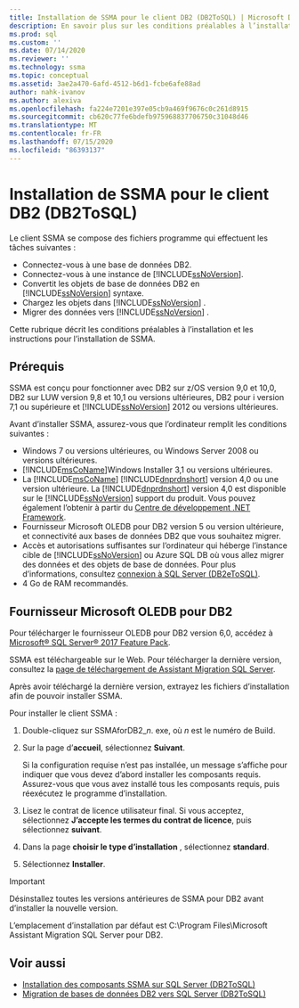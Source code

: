 ```yaml
---
title: Installation de SSMA pour le client DB2 (DB2ToSQL) | Microsoft Docs
description: En savoir plus sur les conditions préalables à l’installation de l’Assistant Migration SQL Server (SSMA) pour le client DB2 et sur l’installation de.
ms.prod: sql
ms.custom: ''
ms.date: 07/14/2020
ms.reviewer: ''
ms.technology: ssma
ms.topic: conceptual
ms.assetid: 3ae2a470-6afd-4512-b6d1-fcbe6afe88ad
author: nahk-ivanov
ms.author: alexiva
ms.openlocfilehash: fa224e7201e397e05cb9a469f9676c0c261d8915
ms.sourcegitcommit: cb620c77fe6bdefb975968837706750c31048d46
ms.translationtype: MT
ms.contentlocale: fr-FR
ms.lasthandoff: 07/15/2020
ms.locfileid: "86393137"
---
```

# <a name="installing-ssma-for-db2-client-db2tosql"></a>Installation de SSMA pour le client DB2 (DB2ToSQL)

Le client SSMA se compose des fichiers programme qui effectuent les tâches suivantes :

- Connectez-vous à une base de données DB2.
- Connectez-vous à une instance de [!INCLUDE[ssNoVersion](../../includes/ssnoversion-md.md)].
- Convertit les objets de base de données DB2 en [!INCLUDE[ssNoVersion](../../includes/ssnoversion-md.md)] syntaxe.
- Chargez les objets dans [!INCLUDE[ssNoVersion](../../includes/ssnoversion-md.md)] .
- Migrer des données vers [!INCLUDE[ssNoVersion](../../includes/ssnoversion-md.md)] .

Cette rubrique décrit les conditions préalables à l’installation et les instructions pour l’installation de SSMA.

## <a name="prerequisites"></a>Prérequis

SSMA est conçu pour fonctionner avec DB2 sur z/OS version 9,0 et 10,0, DB2 sur LUW version 9,8 et 10,1 ou versions ultérieures, DB2 pour i version 7,1 ou supérieure et [!INCLUDE[ssNoVersion](../../includes/ssnoversion-md.md)] 2012 ou versions ultérieures.

Avant d’installer SSMA, assurez-vous que l’ordinateur remplit les conditions suivantes :

- Windows 7 ou versions ultérieures, ou Windows Server 2008 ou versions ultérieures.
- [!INCLUDE[msCoName](../../includes/msconame_md.md)]Windows Installer 3,1 ou versions ultérieures.
- La [!INCLUDE[msCoName](../../includes/msconame_md.md)] [!INCLUDE[dnprdnshort](../../includes/dnprdnshort_md.md)] version 4,0 ou une version ultérieure. La [!INCLUDE[dnprdnshort](../../includes/dnprdnshort_md.md)] version 4,0 est disponible sur le [!INCLUDE[ssNoVersion](../../includes/ssnoversion-md.md)] support du produit. Vous pouvez également l’obtenir à partir du [Centre de développement .NET Framework](https://go.microsoft.com/fwlink/?LinkId=48882).
- Fournisseur Microsoft OLEDB pour DB2 version 5 ou version ultérieure, et connectivité aux bases de données DB2 que vous souhaitez migrer.
- Accès et autorisations suffisantes sur l’ordinateur qui héberge l’instance cible de [!INCLUDE[ssNoVersion](../../includes/ssnoversion-md.md)] ou Azure SQL DB où vous allez migrer des données et des objets de base de données. Pour plus d’informations, consultez [connexion à SQL Server &#40;DB2eToSQL&#41;](../../ssma/db2/connecting-to-sql-server-db2etosql.md).
- 4 Go de RAM recommandés.

## <a name="microsoft-oledb-provider-for-db2"></a>Fournisseur Microsoft OLEDB pour DB2

Pour télécharger le fournisseur OLEDB pour DB2 version 6,0, accédez à [Microsoft® SQL Server® 2017 Feature Pack](https://www.microsoft.com/download/details.aspx?id=55992).

SSMA est téléchargeable sur le Web. Pour télécharger la dernière version, consultez la [page de téléchargement de Assistant Migration SQL Server](https://aka.ms/ssmafordb2).

Après avoir téléchargé la dernière version, extrayez les fichiers d’installation afin de pouvoir installer SSMA.

Pour installer le client SSMA :

1. Double-cliquez sur SSMAforDB2_*n*. exe, où *n* est le numéro de Build.
2. Sur la page d’**accueil**, sélectionnez **Suivant**.

   Si la configuration requise n’est pas installée, un message s’affiche pour indiquer que vous devez d’abord installer les composants requis. Assurez-vous que vous avez installé tous les composants requis, puis réexécutez le programme d’installation.

3. Lisez le contrat de licence utilisateur final. Si vous acceptez, sélectionnez **J’accepte les termes du contrat de licence**, puis sélectionnez **suivant**.
4. Dans la page **choisir le type d’installation** , sélectionnez **standard**.
5. Sélectionnez **Installer**.

> [!IMPORTANT]
> Désinstallez toutes les versions antérieures de SSMA pour DB2 avant d’installer la nouvelle version.

L’emplacement d’installation par défaut est C:\Program Files\Microsoft Assistant Migration SQL Server pour DB2.

## <a name="see-also"></a>Voir aussi

- [Installation des composants SSMA sur SQL Server &#40;DB2ToSQL&#41;](../../ssma/db2/installing-ssma-components-on-sql-server-db2tosql.md)
- [Migration de bases de données DB2 vers SQL Server &#40;DB2ToSQL&#41;](../../ssma/db2/migrating-db2-databases-to-sql-server-db2tosql.md)
